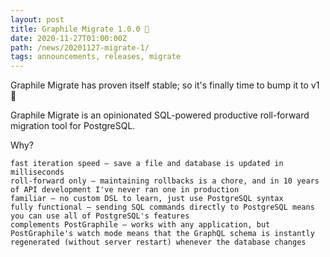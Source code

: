 ```yaml
---
layout: post
title: Graphile Migrate 1.0.0 🥳
date: 2020-11-27T01:00:00Z
path: /news/20201127-migrate-1/
tags: announcements, releases, migrate
---
```


Graphile Migrate has proven itself stable; so it's finally time to bump it to v1
🎉

Graphile Migrate is an opinionated SQL-powered productive roll-forward migration
tool for PostgreSQL.

Why?

    fast iteration speed — save a file and database is updated in milliseconds
    roll-forward only — maintaining rollbacks is a chore, and in 10 years of API development I've never ran one in production
    familiar — no custom DSL to learn, just use PostgreSQL syntax
    fully functional — sending SQL commands directly to PostgreSQL means you can use all of PostgreSQL's features
    complements PostGraphile — works with any application, but PostGraphile's watch mode means that the GraphQL schema is instantly regenerated (without server restart) whenever the database changes

